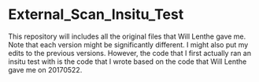 # External_Scan_Insitu_Test
This repository will includes all the original files that Will Lenthe gave me.  Note that each version might be significantly different.  I might also put my edits to the previous versions.  However, the code that I first actually ran an insitu test with is the code that I wrote based on the code that Will Lenthe gave me on 20170522.
